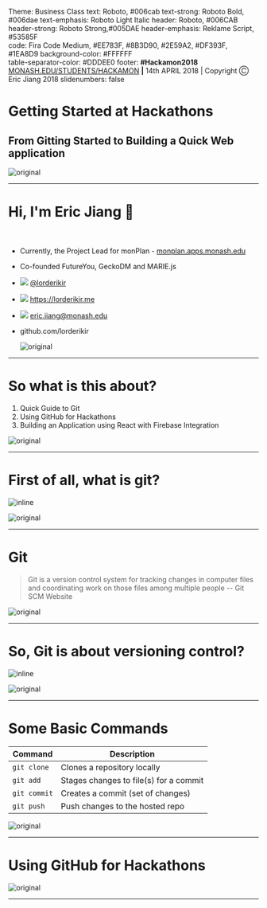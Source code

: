 Theme: Business Class
text: Roboto, #006cab
text-strong: Roboto Bold, #006dae
text-emphasis: Roboto Light Italic
header: Roboto, #006CAB
header-strong: Roboto Strong,#005DAE
header-emphasis: Reklame Script, #53585F  
code: Fira Code Medium, #EE783F, #8B3D90, #2E59A2, #DF393F, #1EA8D9
background-color: #FFFFFF  
table-separator-color: #DDDEE0
footer: **#Hackamon2018** [MONASH.EDU/STUDENTS/HACKAMON](https://monash.edu/students/hackamon) **|** 14th APRIL 2018 | Copyright Ⓒ Eric Jiang 2018
slidenumbers: false

# Getting Started at Hackathons

## From Gitting Started to Building a Quick Web application

![original](assets/background.png)

---

# Hi, I'm **Eric Jiang** 👋 <br/><br/>

* Currently, the Project Lead for monPlan - [monplan.apps.monash.edu](monplan.apps.monash.edu)
* Co-founded FutureYou, GeckoDM and MARIE.js
* ![](assets/twitter.png) [@lorderikir](https://twitter.com/lorderikir)
* ![](assets/website.png) https://lorderikir.me
* ![](assets/email.png) eric.jiang@monash.edu
* github.com/lorderikir

  ![original](assets/background.png)

---

# So what is this about?

1.  Quick Guide to Git
2.  Using GitHub for Hackathons
3.  Building an Application using React with Firebase Integration

![original](assets/background.png)

---

# First of all, what is git?

![inline](https://i.redd.it/05b6u19pseoz.png)

![original](assets/background.png)

---

# Git

> Git is a version control system for tracking changes in computer files and coordinating work on those files among multiple people
> -- Git SCM Website

![original](assets/background.png)

---

# So, Git is about versioning control?

![inline](https://encrypted-tbn0.gstatic.com/images?q=tbn:ANd9GcRTORXVbm0hzAhkjP53neKyXTsD6eQGI7uLmZ_bpT0Nl94UyLJv)

![original](assets/background.png)

---

# Some Basic Commands

| Command      | Description                            |
| ------------ | -------------------------------------- |
| `git clone`  | Clones a repository locally            |
| `git add`    | Stages changes to file(s) for a commit |
| `git commit` | Creates a commit (set of changes)      |
| `git push`   | Push changes to the hosted repo        |

![original](assets/background.png)

---

# Using GitHub for Hackathons

![original](assets/background.png)

---

